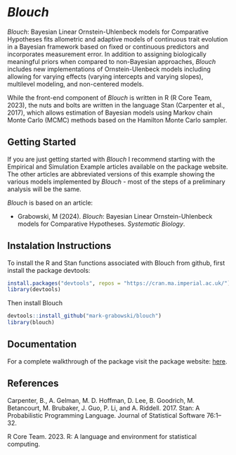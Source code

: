 
<!-- README.md is generated from README.Rmd. Please edit that file -->

# *Blouch*
<!-- badges: start -->
<!-- badges: end -->

*Blouch*: Bayesian Linear Ornstein-Uhlenbeck models for Comparative
Hypotheses fits allometric and adaptive models of continuous trait
evolution in a Bayesian framework based on fixed or continuous
predictors and incorporates measurement error. In addition to assigning
biologically meaningful priors when compared to non-Bayesian approaches,
*Blouch* includes new implementations of Ornstein-Ulenbeck models
including allowing for varying effects (varying intercepts and varying
slopes), multilevel modeling, and non-centered models.

While the front-end component of *Blouch* is written in R (R Core Team,
2023), the nuts and bolts are written in the language Stan (Carpenter et
al., 2017), which allows estimation of Bayesian models using Markov
chain Monte Carlo (MCMC) methods based on the Hamilton Monte Carlo
sampler.

## Getting Started

If you are just getting started with *Blouch* I recommend starting with
the Empirical and Simulation Example articles available on the package website. The
other articles are abbreviated versions of this example showing the
various models implemented by *Blouch* - most of the steps of a
preliminary analysis will be the same.

*Blouch* is based on an article:

- Grabowski, M (2024). *Blouch*: Bayesian Linear
  Ornstein-Uhlenbeck models for Comparative Hypotheses. _Systematic Biology_.

## Instalation Instructions

To install the R and Stan functions associated with Blouch from github,
first install the package devtools:

``` r
install.packages("devtools", repos = "https://cran.ma.imperial.ac.uk/")
library(devtools)
```

Then install Blouch

``` r
devtools::install_github("mark-grabowski/blouch")
library(blouch)
```

## Documentation

For a complete walkthrough of the package visit the package website:
<a href="https://mark-grabowski.github.io/blouch/" title="here.">here</a>.

## References

Carpenter, B., A. Gelman, M. D. Hoffman, D. Lee, B. Goodrich, M.
Betancourt, M. Brubaker, J. Guo, P. Li, and A. Riddell. 2017. Stan: A
Probabilistic Programming Language. Journal of Statistical Software
76:1–32.

R Core Team. 2023. R: A language and environment for statistical
computing.

